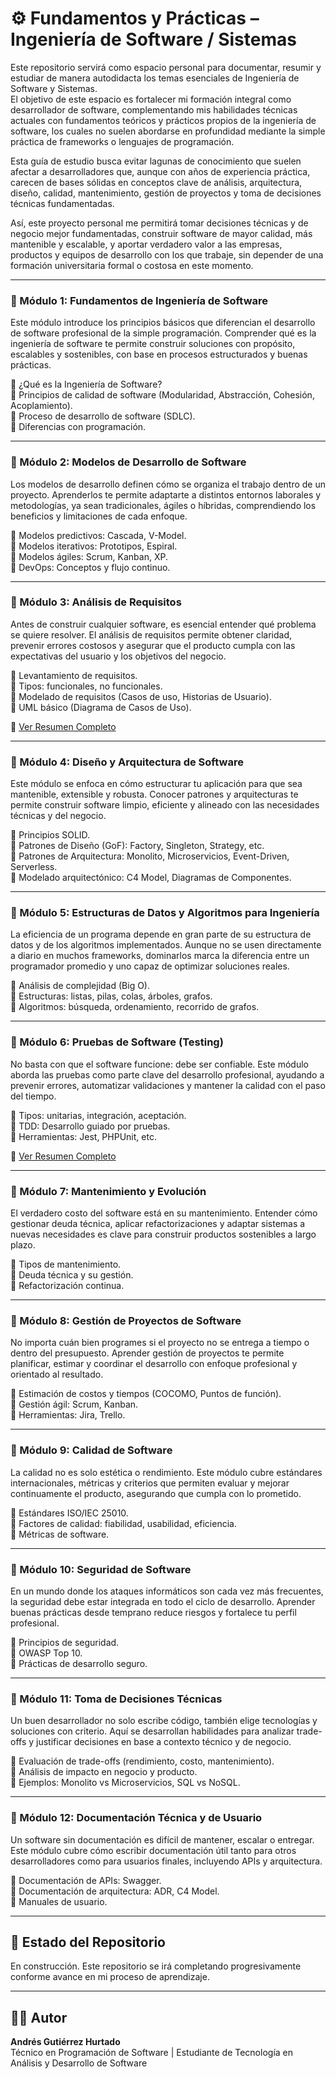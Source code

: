 # ⚙️ Fundamentos y Prácticas – Ingeniería de Software / Sistemas

Este repositorio servirá como espacio personal para documentar, resumir y estudiar de manera autodidacta los temas esenciales de Ingeniería de Software y Sistemas.  
El objetivo de este espacio es fortalecer mi formación integral como desarrollador de software, complementando mis habilidades técnicas actuales con fundamentos teóricos y prácticos propios de la ingeniería de software, los cuales no suelen abordarse en profundidad mediante la simple práctica de frameworks o lenguajes de programación.

Esta guía de estudio busca evitar lagunas de conocimiento que suelen afectar a desarrolladores que, aunque con años de experiencia práctica, carecen de bases sólidas en conceptos clave de análisis, arquitectura, diseño, calidad, mantenimiento, gestión de proyectos y toma de decisiones técnicas fundamentadas.

Así, este proyecto personal me permitirá tomar decisiones técnicas y de negocio mejor fundamentadas, construir software de mayor calidad, más mantenible y escalable, y aportar verdadero valor a las empresas, productos y equipos de desarrollo con los que trabaje, sin depender de una formación universitaria formal o costosa en este momento.

---

### 📌 Módulo 1: Fundamentos de Ingeniería de Software

Este módulo introduce los principios básicos que diferencian el desarrollo de software profesional de la simple programación. Comprender qué es la ingeniería de software te permite construir soluciones con propósito, escalables y sostenibles, con base en procesos estructurados y buenas prácticas.

🔹 ¿Qué es la Ingeniería de Software?  
🔹 Principios de calidad de software (Modularidad, Abstracción, Cohesión, Acoplamiento).  
🔹 Proceso de desarrollo de software (SDLC).  
🔹 Diferencias con programación.

---

### 📌 Módulo 2: Modelos de Desarrollo de Software

Los modelos de desarrollo definen cómo se organiza el trabajo dentro de un proyecto. Aprenderlos te permite adaptarte a distintos entornos laborales y metodologías, ya sean tradicionales, ágiles o híbridas, comprendiendo los beneficios y limitaciones de cada enfoque.

🔹 Modelos predictivos: Cascada, V-Model.  
🔹 Modelos iterativos: Prototipos, Espiral.  
🔹 Modelos ágiles: Scrum, Kanban, XP.  
🔹 DevOps: Conceptos y flujo continuo.

---

### 📌 Módulo 3: Análisis de Requisitos

Antes de construir cualquier software, es esencial entender qué problema se quiere resolver. El análisis de requisitos permite obtener claridad, prevenir errores costosos y asegurar que el producto cumpla con las expectativas del usuario y los objetivos del negocio.

🔹 Levantamiento de requisitos.  
🔹 Tipos: funcionales, no funcionales.  
🔹 Modelado de requisitos (Casos de uso, Historias de Usuario).  
🔹 UML básico (Diagrama de Casos de Uso).

📄 [Ver Resumen Completo](./03-analisis-requisitos/resumen.md)

---

### 📌 Módulo 4: Diseño y Arquitectura de Software

Este módulo se enfoca en cómo estructurar tu aplicación para que sea mantenible, extensible y robusta. Conocer patrones y arquitecturas te permite construir software limpio, eficiente y alineado con las necesidades técnicas y del negocio.

🔹 Principios SOLID.  
🔹 Patrones de Diseño (GoF): Factory, Singleton, Strategy, etc.  
🔹 Patrones de Arquitectura: Monolito, Microservicios, Event-Driven, Serverless.  
🔹 Modelado arquitectónico: C4 Model, Diagramas de Componentes.

---

### 📌 Módulo 5: Estructuras de Datos y Algoritmos para Ingeniería

La eficiencia de un programa depende en gran parte de su estructura de datos y de los algoritmos implementados. Aunque no se usen directamente a diario en muchos frameworks, dominarlos marca la diferencia entre un programador promedio y uno capaz de optimizar soluciones reales.

🔹 Análisis de complejidad (Big O).  
🔹 Estructuras: listas, pilas, colas, árboles, grafos.  
🔹 Algoritmos: búsqueda, ordenamiento, recorrido de grafos.

---

### 📌 Módulo 6: Pruebas de Software (Testing)

No basta con que el software funcione: debe ser confiable. Este módulo aborda las pruebas como parte clave del desarrollo profesional, ayudando a prevenir errores, automatizar validaciones y mantener la calidad con el paso del tiempo.

🔹 Tipos: unitarias, integración, aceptación.  
🔹 TDD: Desarrollo guiado por pruebas.  
🔹 Herramientas: Jest, PHPUnit, etc.

📄 [Ver Resumen Completo](./06-pruebas-software/resumen.md)

---

### 📌 Módulo 7: Mantenimiento y Evolución

El verdadero costo del software está en su mantenimiento. Entender cómo gestionar deuda técnica, aplicar refactorizaciones y adaptar sistemas a nuevas necesidades es clave para construir productos sostenibles a largo plazo.

🔹 Tipos de mantenimiento.  
🔹 Deuda técnica y su gestión.  
🔹 Refactorización continua.

---

### 📌 Módulo 8: Gestión de Proyectos de Software

No importa cuán bien programes si el proyecto no se entrega a tiempo o dentro del presupuesto. Aprender gestión de proyectos te permite planificar, estimar y coordinar el desarrollo con enfoque profesional y orientado al resultado.

🔹 Estimación de costos y tiempos (COCOMO, Puntos de función).  
🔹 Gestión ágil: Scrum, Kanban.  
🔹 Herramientas: Jira, Trello.

---

### 📌 Módulo 9: Calidad de Software

La calidad no es solo estética o rendimiento. Este módulo cubre estándares internacionales, métricas y criterios que permiten evaluar y mejorar continuamente el producto, asegurando que cumpla con lo prometido.

🔹 Estándares ISO/IEC 25010.  
🔹 Factores de calidad: fiabilidad, usabilidad, eficiencia.  
🔹 Métricas de software.

---

### 📌 Módulo 10: Seguridad de Software

En un mundo donde los ataques informáticos son cada vez más frecuentes, la seguridad debe estar integrada en todo el ciclo de desarrollo. Aprender buenas prácticas desde temprano reduce riesgos y fortalece tu perfil profesional.

🔹 Principios de seguridad.  
🔹 OWASP Top 10.  
🔹 Prácticas de desarrollo seguro.

---

### 📌 Módulo 11: Toma de Decisiones Técnicas

Un buen desarrollador no solo escribe código, también elige tecnologías y soluciones con criterio. Aquí se desarrollan habilidades para analizar trade-offs y justificar decisiones en base a contexto técnico y de negocio.

🔹 Evaluación de trade-offs (rendimiento, costo, mantenimiento).  
🔹 Análisis de impacto en negocio y producto.  
🔹 Ejemplos: Monolito vs Microservicios, SQL vs NoSQL.

---

### 📌 Módulo 12: Documentación Técnica y de Usuario

Un software sin documentación es difícil de mantener, escalar o entregar. Este módulo cubre cómo escribir documentación útil tanto para otros desarrolladores como para usuarios finales, incluyendo APIs y arquitectura.

🔹 Documentación de APIs: Swagger.  
🔹 Documentación de arquitectura: ADR, C4 Model.  
🔹 Manuales de usuario.

---

## 🚧 Estado del Repositorio

En construcción. Este repositorio se irá completando progresivamente conforme avance en mi proceso de aprendizaje.

---

## 👨‍💻 Autor

**Andrés Gutiérrez Hurtado**  
Técnico en Programación de Software | Estudiante de Tecnología en Análisis y Desarrollo de Software
